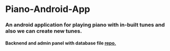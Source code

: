 # Piano-Android-App

### An android application for playing piano with in-built tunes and also we can create new tunes.

#### Backnend and admin panel with database file [repo.](https://github.com/jinali99/)
